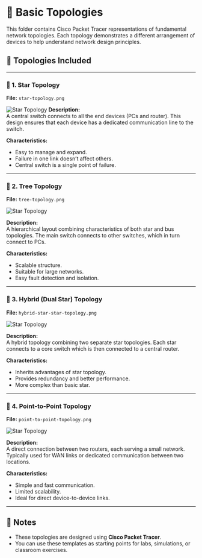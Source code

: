 # 📂 Basic Topologies

This folder contains Cisco Packet Tracer representations of fundamental network topologies. Each topology demonstrates a different arrangement of devices to help understand network design principles.

## 📁 Topologies Included

---

### 🌟 1. Star Topology

**File:** `star-topology.png`  

![Star Topology](/star/star-topology.png)
**Description:**  
A central switch connects to all the end devices (PCs and router). This design ensures that each device has a dedicated communication line to the switch.

**Characteristics:**
- Easy to manage and expand.
- Failure in one link doesn’t affect others.
- Central switch is a single point of failure.

---

### 🌲 2. Tree Topology

**File:** `tree-topology.png`  

![Star Topology](/tree/tree-topology.png)

**Description:**  
A hierarchical layout combining characteristics of both star and bus topologies. The main switch connects to other switches, which in turn connect to PCs.

**Characteristics:**
- Scalable structure.
- Suitable for large networks.
- Easy fault detection and isolation.

---

### 🔄 3. Hybrid (Dual Star) Topology

**File:** `hybrid-star-star-topology.png`  

![Star Topology](/hybrid/hybrid-star-star-topology.png)


**Description:**  
A hybrid topology combining two separate star topologies. Each star connects to a core switch which is then connected to a central router.

**Characteristics:**
- Inherits advantages of star topology.
- Provides redundancy and better performance.
- More complex than basic star.

---

### 🔁 4. Point-to-Point Topology

**File:** `point-to-point-topology.png`  

![Star Topology](/point-to-point/point-to-point-topology.png)

**Description:**  
A direct connection between two routers, each serving a small network. Typically used for WAN links or dedicated communication between two locations.

**Characteristics:**
- Simple and fast communication.
- Limited scalability.
- Ideal for direct device-to-device links.

---

## 📌 Notes

- These topologies are designed using **Cisco Packet Tracer**.
- You can use these templates as starting points for labs, simulations, or classroom exercises.
